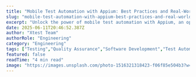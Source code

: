 ```yaml
---
title: "Mobile Test Automation with Appium: Best Practices and Real-World Examples"
slug: "mobile-test-automation-with-appium-best-practices-and-real-world-examples"
excerpt: "Unlock the power of mobile test automation with Appium, an open-source tool revolutionizing the software testing landscape. Dive into our comprehensive guide and explore how Appium can streamline your testing process, bolster app quality, and speed up delivery time. Dont miss out on mastering the future of mobile testing!"
date: 2025-06-11T20:46:52.387Z
author: "Xtest Team"
authorRole: "Engineering"
category: "Engineering"
tags: ["Testing","Quality Assurance","Software Development","Test Automation","CI/CD"]
featured: false
readTime: "4 min read"
image: "https://images.unsplash.com/photo-1516321318423-f06f85e504b3?w=1200&h=600&fit=crop"
---
```


